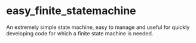 # easy_finite_statemachine
 An extremely simple state machine, easy to manage and useful for quickly developing code for which a finite state machine is needed.

